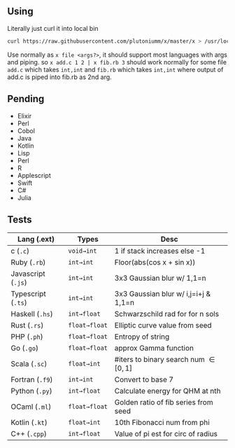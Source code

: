 ## Using
Literally just curl it into local bin
```bash
curl https://raw.githubusercontent.com/plutoniumm/x/master/x > /usr/local/bin/x
```

Use normally as `x file <args?>`, it should support most languages with args and piping. so `x add.c 1 2 | x fib.rb 3` should work normally for some file `add.c` which takes `int,int` and `fib.rb` which takes `int,int` where output of add.c is piped into fib.rb as 2nd arg.

<!-- ## Ideas
- Solve some specific navier stokes eq
- Solve some specific general relativity case
- Something with the 3-body problem
- Something in statistical mechanics
- https://en.wikipedia.org/wiki/Gauss%27s_constant
- Calc e
- Calc euler-mascheroni constant
- Omega constant by iterating over Oe^O = 1 -->


## Pending
- Elixir
- Perl
- Cobol
- Java
- Kotlin
- Lisp
- Perl
- R
- Applescript
- Swift
- C#
- Julia

## Tests

| Lang (.ext)        | Types          | Desc                                     |
|--------------------|----------------|------------------------------------------|
| c (`.c`)           | `void→int`     | 1 if stack increases else -1             |
| Ruby (`.rb`)       | `int→int`      | Floor(abs(cos x + sin x))                |
| Javascript (`.js`) | `int→int`      | 3x3 Gaussian blur w/ 1,1=n               |
| Typescript (`.ts`) | `int→int`      | 3x3 Gaussian blur w/ i,j=i+j &amp; 1,1=n |
| Haskell (`.hs`)    | `int→float`    | Schwarzschild rad for for n sols         |
| Rust (`.rs`)       | `float→float`  | Elliptic curve value from seed           |
| PHP (`.ph`)        | `float→float` | Entropy of string                        |
| Go (`.go`)         | `float→float`  | approx Gamma function                    |
| Scala (`.sc`)      | `float→int`    | #iters to binary search num $\in [0,1]$  |
| Fortran (`.f9`)    | `int→int`   | Convert to base 7                        |
| Python (`.py`)     | `int→float`    | Calculate energy for QHM at nth    |
| OCaml (`.ml`)      | `float→float`  | Golden ratio of fib series from seed   |
| Kotlin (`.kt`)     | `float→int`  | 10th Fibonacci num from phi    |
| C++ (`.cpp`)       | `int→float`      | Value of pi est for circ of radius |